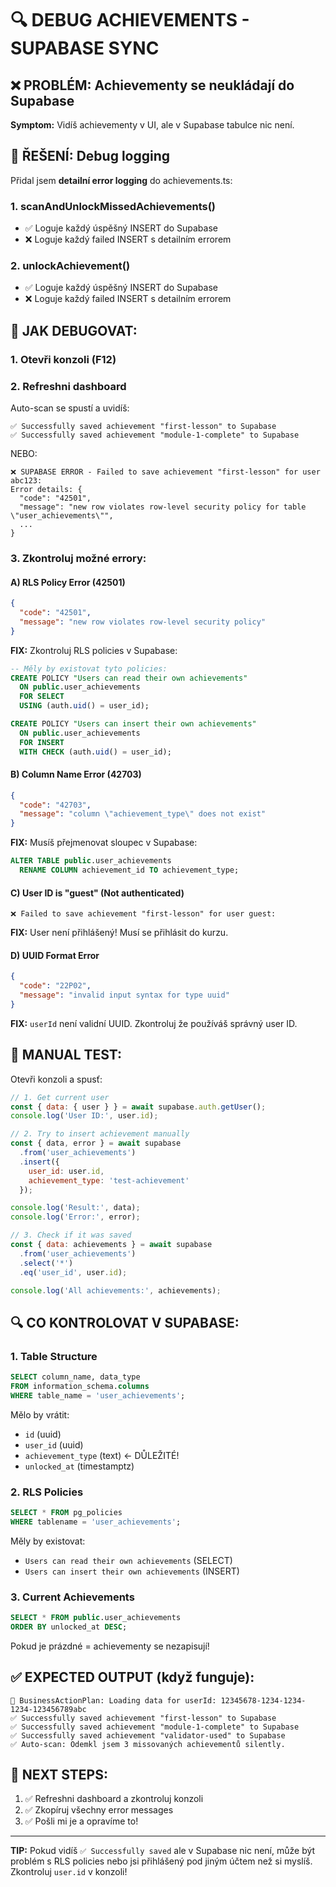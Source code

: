 # 🔍 DEBUG ACHIEVEMENTS - SUPABASE SYNC

## ❌ PROBLÉM: Achievementy se neukládají do Supabase

**Symptom:** Vidíš achievementy v UI, ale v Supabase tabulce nic není.

## 🎯 ŘEŠENÍ: Debug logging

Přidal jsem **detailní error logging** do achievements.ts:

### **1. scanAndUnlockMissedAchievements()**
- ✅ Loguje každý úspěšný INSERT do Supabase
- ❌ Loguje každý failed INSERT s detailním errorem

### **2. unlockAchievement()**
- ✅ Loguje každý úspěšný INSERT do Supabase
- ❌ Loguje každý failed INSERT s detailním errorem

## 🔧 JAK DEBUGOVAT:

### **1. Otevři konzoli (F12)**

### **2. Refreshni dashboard**
Auto-scan se spustí a uvidíš:
```
✅ Successfully saved achievement "first-lesson" to Supabase
✅ Successfully saved achievement "module-1-complete" to Supabase
```

NEBO:
```
❌ SUPABASE ERROR - Failed to save achievement "first-lesson" for user abc123:
Error details: {
  "code": "42501",
  "message": "new row violates row-level security policy for table \"user_achievements\"",
  ...
}
```

### **3. Zkontroluj možné errory:**

#### **A) RLS Policy Error (42501)**
```json
{
  "code": "42501",
  "message": "new row violates row-level security policy"
}
```

**FIX:** Zkontroluj RLS policies v Supabase:
```sql
-- Měly by existovat tyto policies:
CREATE POLICY "Users can read their own achievements"
  ON public.user_achievements
  FOR SELECT
  USING (auth.uid() = user_id);

CREATE POLICY "Users can insert their own achievements"
  ON public.user_achievements
  FOR INSERT
  WITH CHECK (auth.uid() = user_id);
```

#### **B) Column Name Error (42703)**
```json
{
  "code": "42703",
  "message": "column \"achievement_type\" does not exist"
}
```

**FIX:** Musíš přejmenovat sloupec v Supabase:
```sql
ALTER TABLE public.user_achievements 
  RENAME COLUMN achievement_id TO achievement_type;
```

#### **C) User ID is "guest" (Not authenticated)**
```
❌ Failed to save achievement "first-lesson" for user guest:
```

**FIX:** User není přihlášený! Musí se přihlásit do kurzu.

#### **D) UUID Format Error**
```json
{
  "code": "22P02",
  "message": "invalid input syntax for type uuid"
}
```

**FIX:** `userId` není validní UUID. Zkontroluj že používáš správný user ID.

## 🧪 MANUAL TEST:

Otevři konzoli a spusť:

```javascript
// 1. Get current user
const { data: { user } } = await supabase.auth.getUser();
console.log('User ID:', user.id);

// 2. Try to insert achievement manually
const { data, error } = await supabase
  .from('user_achievements')
  .insert({
    user_id: user.id,
    achievement_type: 'test-achievement'
  });

console.log('Result:', data);
console.log('Error:', error);

// 3. Check if it was saved
const { data: achievements } = await supabase
  .from('user_achievements')
  .select('*')
  .eq('user_id', user.id);

console.log('All achievements:', achievements);
```

## 🔍 CO KONTROLOVAT V SUPABASE:

### **1. Table Structure**
```sql
SELECT column_name, data_type 
FROM information_schema.columns 
WHERE table_name = 'user_achievements';
```

Mělo by vrátit:
- `id` (uuid)
- `user_id` (uuid)
- `achievement_type` (text)  ← DŮLEŽITÉ!
- `unlocked_at` (timestamptz)

### **2. RLS Policies**
```sql
SELECT * FROM pg_policies 
WHERE tablename = 'user_achievements';
```

Měly by existovat:
- `Users can read their own achievements` (SELECT)
- `Users can insert their own achievements` (INSERT)

### **3. Current Achievements**
```sql
SELECT * FROM public.user_achievements 
ORDER BY unlocked_at DESC;
```

Pokud je prázdné = achievementy se nezapisují!

## ✅ EXPECTED OUTPUT (když funguje):

```
🔄 BusinessActionPlan: Loading data for userId: 12345678-1234-1234-1234-123456789abc
✅ Successfully saved achievement "first-lesson" to Supabase
✅ Successfully saved achievement "module-1-complete" to Supabase
✅ Successfully saved achievement "validator-used" to Supabase
✅ Auto-scan: Odemkl jsem 3 missovaných achievementů silently.
```

## 🚨 NEXT STEPS:

1. ✅ Refreshni dashboard a zkontroluj konzoli
2. ✅ Zkopíruj všechny error messages
3. ✅ Pošli mi je a opravíme to!

---

**TIP:** Pokud vidíš `✅ Successfully saved` ale v Supabase nic není, může být problém s RLS policies nebo jsi přihlášený pod jiným účtem než si myslíš. Zkontroluj `user.id` v konzoli!
